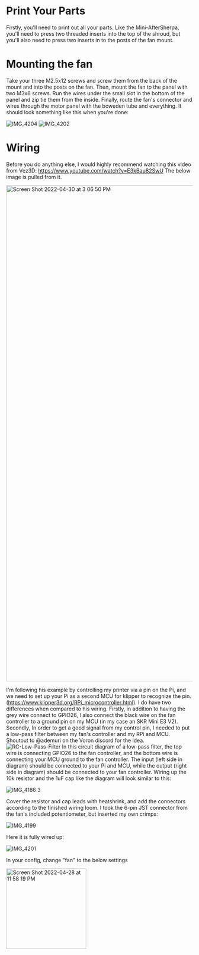 # Print Your Parts
Firstly, you'll need to print out all your parts. Like the Mini-AfterSherpa, you'll need to press two threaded inserts into the top of the shroud, but you'll also need to press two inserts in to the posts of the fan mount.

# Mounting the fan
Take your three M2.5x12 screws and screw them from the back of the mount and into the posts on the fan. Then, mount the fan to the panel with two M3x6 screws. Run the wires under the small slot in the bottom of the panel and zip tie them from the inside. Finally, route the fan's connector and wires through the motor panel with the boweden tube and everything. It should look something like this when you're done:

![IMG_4204](https://user-images.githubusercontent.com/93737816/166125303-e32165b5-f81a-4c79-b4bc-82e06df6600d.JPG)
![IMG_4202](https://user-images.githubusercontent.com/93737816/166125307-f4efa567-0cfe-4296-bb0e-34fc8cb27dda.JPG)


# Wiring
Before you do anything else, I would highly recommend watching this video from Vez3D: https://www.youtube.com/watch?v=E3kBau82SwU
The below image is pulled from it.

<img width="1334" alt="Screen Shot 2022-04-30 at 3 06 50 PM" src="https://user-images.githubusercontent.com/93737816/166124166-685a0327-5af3-42d9-935c-29a4c3455579.png">

I'm following his example by controlling my printer via a pin on the Pi, and we need to set up your Pi as a second MCU for klipper to recognize the pin. (https://www.klipper3d.org/RPi_microcontroller.html). I do have two differences when compared to his wiring. Firstly, in addition to having the grey wire connect to GPIO26, I also connect the black wire on the fan controller to a ground pin on my MCU (in my case an SKR Mini E3 V2). 
Secondly, In order to get a good signal from my control pin, I needed to put a low-pass filter between my fan's controller and my RPi and MCU. Shoutout to @ademuri on the Voron discord for the idea.
![RC-Low-Pass-Filter](https://user-images.githubusercontent.com/93737816/166124358-5a75a4ce-446e-4044-aa16-12f0d58c5985.png)
In this circuit diagram of a low-pass filter, the top wire is connecting GPIO26 to the fan controller, and the bottom wire is connecting your MCU ground to the fan controller. The input (left side in diagram) should be connected to your Pi and MCU, while the output (right side in diagram) should be connected to your fan controller. Wiring up the 10k resistor and the 1uF cap like the diagram will look similar to this:

![IMG_4186 3](https://user-images.githubusercontent.com/93737816/166124846-36db728c-7955-4b6a-9fbf-baaf72c8e721.JPG)

Cover the resistor and cap leads with heatshrink, and add the connectors according to the finished wiring loom. I took the 6-pin JST connector from the fan's included potentiometer, but inserted my own crimps:

![IMG_4199](https://user-images.githubusercontent.com/93737816/166125031-1123b220-4155-49a9-a44d-e925de431653.JPG)

Here it is fully wired up:

![IMG_4201](https://user-images.githubusercontent.com/93737816/166125167-22911d3c-5f96-422b-882c-b67940304e25.JPG)


In your config, change "fan" to the below settings

<img width="216" alt="Screen Shot 2022-04-28 at 11 58 19 PM" src="https://user-images.githubusercontent.com/93737816/165898117-19b03a1c-e4a8-4704-80c5-b39b65fa33c3.png">
